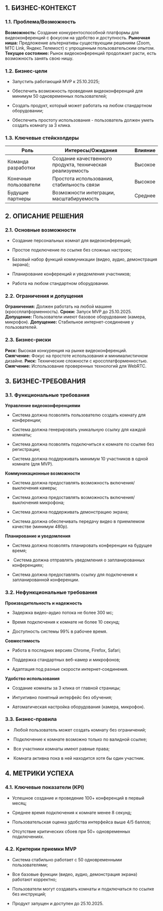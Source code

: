 ## 1. **БИЗНЕС-КОНТЕКСТ**

### 1.1. **Проблема/Возможность**

**Возможность:** Создание конкурентоспособной платформы для видеоконференций с фокусом на удобство и доступность.
**Рыночная ниша:** Предложение альтернативы существующим решениям (Zoom, МТС Link, Яндекс.Телемост) с упрощенным пользовательским опытом.
**Текущее состояние:** Рынок видеоконференций продолжает расти, есть возможность занять свою нишу.
### 1.2. **Бизнес-цели**

- Запустить работающий MVP к 25.10.2025;

- Обеспечить возможность проведения видеоконференций для минимум 50 одновременных пользователей;

- Создать продукт, который может работать на любом стандартном оборудовании;

- Обеспечить простоту использования - пользователь должен уметь создать комнату за 3 клика.

### 1.3. **Ключевые стейкхолдеры**


| Роль                  | Интересы/Ожидания                                          | Влияние |
| --------------------- | ---------------------------------------------------------- | ------- |
| Команда разработки    | Создание качественного продукта, техническая реализуемость | Высокое |
| Конечные пользователи | Простота использования, стабильность связи                 | Высокое |
| Будущие партнеры      | Возможности интеграции, масштабируемость                   | Среднее |

## 2. **ОПИСАНИЕ РЕШЕНИЯ**

### 2.1. **Основные возможности**

- Создание персональных комнат для видеоконференций;

- Простое подключение по ссылке без сложных настроек;

- Базовый набор функций коммуникации (видео, аудио, демонстрация экрана);

- Планирование конференций и уведомления участников;

- Работа на любом стандартном оборудовании.

### 2.2. **Ограничения и допущения**

 **Ограничения:** Должен работать на любой машине (кроссплатформенность).
 **Сроки:** Запуск MVP до 25.10.2025.
 **Допущение:** Пользователи имеют базовое оборудование (камера, микрофон).
 **Допущение:** Стабильное интернет-соединение у пользователей.

### 2.3. **Бизнес-риски**

**Риск:** Высокая конкуренция на рынке видеоконференций.
**Смягчение:** Фокус на простоте использования и минималистичном дизайне.
 **Риск:** Технические сложности с кроссплатформенностью.
**Смягчение:** Использование проверенных технологий для WebRTC.

## 3. **БИЗНЕС-ТРЕБОВАНИЯ**

### 3.1. **Функциональные требования**

**Управление видеоконференциями**
- Система должна позволять пользователю создать комнату для конференции;

- Система должна генерировать уникальную ссылку для каждой комнаты;

- Система должна позволять подключиться к комнате по ссылке без регистрации;

- Система должна поддерживать минимум 10 участников в одной комнате (для MVP).

**Коммуникационные возможности**
- Система должна предоставлять возможность включения/выключения камеры;

- Система должна предоставлять возможность включения/выключения микрофона;

- Система должна поддерживать демонстрацию экрана;

- Система должна обеспечивать передачу видео в приемлемом качестве (минимум 480p).

**Планирование и уведомления**
- Система должна позволять планировать конференции на будущее время;

-  Система должна отправлять уведомления о запланированных конференциях;

- Система должна предоставлять ссылку для подключения к запланированной конференции.

### 3.2. **Нефункциональные требования**

**Производительность и надежность**
- Задержка видео-аудио потока не более 300 мс;

- Время подключения к комнате не более 10 секунд;

- Доступность системы 99% в рабочее время.

**Совместимость**
- Работа в последних версиях Chrome, Firefox, Safari;

- Поддержка стандартных веб-камер и микрофонов;

- Адаптация под разные скорости интернет-соединения.

**Удобство использования**
- Создание комнаты за 3 клика от главной страницы;

- Интуитивно понятный интерфейс без обучения;

- Автоматическая настройка оборудования (камера, микрофон).
### 3.3. **Бизнес-правила**
-  Любой пользователь может создать комнату без ограничений;

-  Подключение к комнате возможно только по валидной ссылке;

-  Все участники комнаты имеют равные права;

-  Комната активна пока в ней находится хотя бы один участник.

## 4. **МЕТРИКИ УСПЕХА**

### 4.1. **Ключевые показатели (KPI)**

- Успешное создание и проведение 100+ конференций в первый месяц;

- Среднее время подключения к комнате менее 8 секунд;

- Пользовательская оценка удобства интерфейса выше 4/5 баллов;

- Отсутствие критических сбоев при 50+ одновременных подключениях.

### 4.2. **Критерии приемки MVP**

- Система стабильно работает с 50 одновременными пользователями;

- Все базовые функции (видео, аудио, демонстрация экрана) работают корректно;

- Пользователи могут создавать комнаты и подключаться по ссылке без инструкций;

- Продукт запущен и доступен до 25.10.2025.